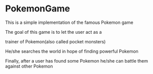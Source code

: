 # PokemonGame

This is a simple implementation of the famous Pokemon game

The goal of this game is to let the user act as a 
 
 trainer of Pokemon(also called pocket monsters)
 
 He/she searches the world in hope of finding powerful Pokemon
 
 Finally, after a user has found some Pokemon he/she can battle them against other Pokemon
